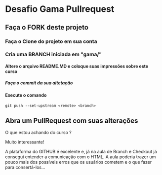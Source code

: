 # Desafio Gama Pullrequest

## Faça o FORK deste projeto

### Faça o Clone do projeto em sua conta

### Cria uma BRANCH iniciada em "gama/"

#### Altere o arquivo README.MD e coloque suas impressões sobre este curso

##### Faça o commit da sua altetação

#### Execute o comando

`git push --set-upstream <remote> <branch>`

## Abra um PullRequest com suas alterações

O que estou achando do curso ?

Muito interessante!

A plataforma do GITHUB é excelente e, já na aula de Branch e Checkout já consegui entender a comunicação com o HTML. A aula poderia trazer um pouco mais dos possíveis erros que os usuários cometem e o que fazer para consertá-los...